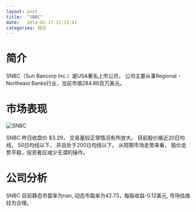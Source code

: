 ```yaml
---
layout: post
title:  "SNBC"
date:   2014-02-17 12:21:41
categories: 观点
---
```


# 简介
SNBC（Sun Bancorp Inc.）是USA著名上市公司，
公司主要从事Regional - Northeast Banks行业，当前市值284.86百万美元。

# 市场表现

![SNBC](http://finviz.com/chart.ashx?t=SNBC&ty=c&ta=1&p=d&s=l)

SNBC 昨日收盘价 $3.29，
交易量较正常情况有所放大。
目前股价接近20日均线，
50日均线以下，
并且处于200日均线以下。
从短期市场走势来看，
股价走势平稳，投资者应减少无谓的操作。

# 公司分析
SNBC 目前静态市盈率为nan, 动态市盈率为42.73，每股收益-0.12美元,
市场估值较为合理。
